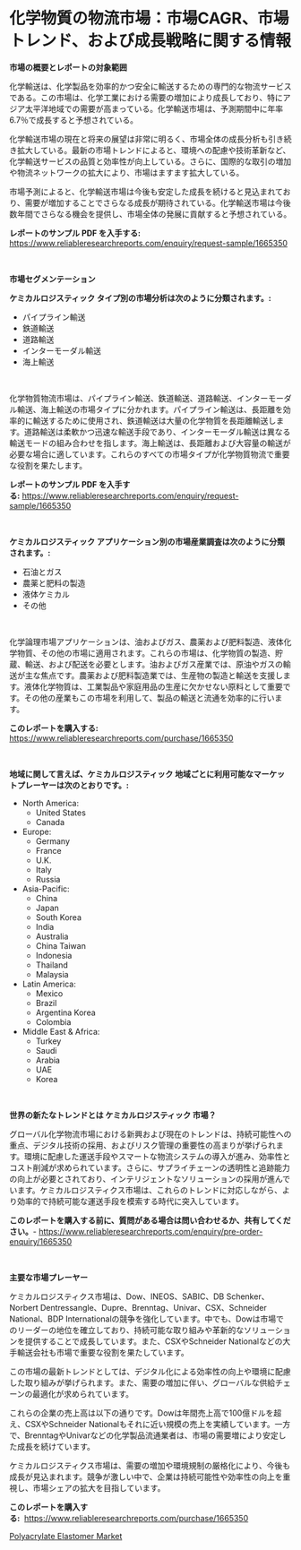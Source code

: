 <p><h1>化学物質の物流市場：市場CAGR、市場トレンド、および成長戦略に関する情報</h1></p><p><strong>市場の概要とレポートの対象範囲</strong></p>
<p><p>化学輸送は、化学製品を効率的かつ安全に輸送するための専門的な物流サービスである。この市場は、化学工業における需要の増加により成長しており、特にアジア太平洋地域での需要が高まっている。化学輸送市場は、予測期間中に年率6.7％で成長すると予想されている。</p><p>化学輸送市場の現在と将来の展望は非常に明るく、市場全体の成長分析も引き続き拡大している。最新の市場トレンドによると、環境への配慮や技術革新など、化学輸送サービスの品質と効率性が向上している。さらに、国際的な取引の増加や物流ネットワークの拡大により、市場はますます拡大している。</p><p>市場予測によると、化学輸送市場は今後も安定した成長を続けると見込まれており、需要が増加することでさらなる成長が期待されている。化学輸送市場は今後数年間でさらなる機会を提供し、市場全体の発展に貢献すると予想されている。</p></p>
<p><strong>レポートのサンプル PDF を入手する:</strong> <a href="https://www.reliableresearchreports.com/enquiry/request-sample/1665350">https://www.reliableresearchreports.com/enquiry/request-sample/1665350</a></p>
<p>&nbsp;</p>
<p><strong>市場セグメンテーション</strong></p>
<p><strong>ケミカルロジスティック タイプ別の市場分析は次のように分類されます。:</strong></p>
<p><ul><li>パイプライン輸送</li><li>鉄道輸送</li><li>道路輸送</li><li>インターモーダル輸送</li><li>海上輸送</li></ul></p>
<p>&nbsp;</p>
<p><p>化学物質物流市場は、パイプライン輸送、鉄道輸送、道路輸送、インターモーダル輸送、海上輸送の市場タイプに分かれます。パイプライン輸送は、長距離を効率的に輸送するために使用され、鉄道輸送は大量の化学物質を長距離輸送します。道路輸送は柔軟かつ迅速な輸送手段であり、インターモーダル輸送は異なる輸送モードの組み合わせを指します。海上輸送は、長距離および大容量の輸送が必要な場合に適しています。これらのすべての市場タイプが化学物質物流で重要な役割を果たします。</p></p>
<p><strong>レポートのサンプル PDF を入手する:</strong>&nbsp;<a href="https://www.reliableresearchreports.com/enquiry/request-sample/1665350">https://www.reliableresearchreports.com/enquiry/request-sample/1665350</a></p>
<p>&nbsp;</p>
<p><strong> ケミカルロジスティック アプリケーション別の市場産業調査は次のように分類されます。:</strong></p>
<p><ul><li>石油とガス</li><li>農薬と肥料の製造</li><li>液体ケミカル</li><li>その他</li></ul></p>
<p>&nbsp;</p>
<p><p>化学論理市場アプリケーションは、油およびガス、農薬および肥料製造、液体化学物質、その他の市場に適用されます。これらの市場は、化学物質の製造、貯蔵、輸送、および配送を必要とします。油およびガス産業では、原油やガスの輸送が主な焦点です。農薬および肥料製造業では、生産物の製造と輸送を支援します。液体化学物質は、工業製品や家庭用品の生産に欠かせない原料として重要です。その他の産業もこの市場を利用して、製品の輸送と流通を効率的に行います。</p></p>
<p><strong>このレポートを購入する:</strong>&nbsp; <a href="https://www.reliableresearchreports.com/purchase/1665350">https://www.reliableresearchreports.com/purchase/1665350</a></p>
<p>&nbsp;</p>
<p><strong>地域に関して言えば、ケミカルロジスティック 地域ごとに利用可能なマーケットプレーヤーは次のとおりです。:</strong></p>
<p><ul>
    <li>
        North America:
        <ul>
            <li>United States</li>
            <li>Canada</li>
        </ul>
    </li>
    <li>
        Europe:
        <ul>
            <li>Germany</li>
            <li>France</li>
            <li>U.K.</li>
            <li>Italy</li>
            <li>Russia</li>
        </ul>
    </li>
    <li>
        Asia-Pacific:
        <ul>
            <li>China</li>
            <li>Japan</li>
            <li>South Korea</li>
            <li>India</li>
            <li>Australia</li>
            <li>China Taiwan</li>
            <li>Indonesia</li>
            <li>Thailand</li>
            <li>Malaysia</li>
        </ul>
    </li>
    <li>
        Latin America:
        <ul>
            <li>Mexico</li>
            <li>Brazil</li>
            <li>Argentina Korea</li>
            <li>Colombia</li>
        </ul>
    </li>
    <li>
        Middle East & Africa:
        <ul>
            <li>Turkey</li>
            <li>Saudi</li>
            <li>Arabia</li>
            <li>UAE</li>
            <li>Korea</li>
        </ul>
    </li>
    </ul></p>
<p>&nbsp;</p>
<p><strong>世界の新たなトレンドとは ケミカルロジスティック 市場？</strong></p>
<p><p>グローバル化学物流市場における新興および現在のトレンドは、持続可能性への重点、デジタル技術の採用、およびリスク管理の重要性の高まりが挙げられます。環境に配慮した運送手段やスマートな物流システムの導入が進み、効率性とコスト削減が求められています。さらに、サプライチェーンの透明性と追跡能力の向上が必要とされており、インテリジェントなソリューションの採用が進んでいます。ケミカルロジスティクス市場は、これらのトレンドに対応しながら、より効率的で持続可能な運送手段を模索する時代に突入しています。</p></p>
<p><strong>このレポートを購入する前に、質問がある場合は問い合わせるか、共有してください。</strong>- <a href="https://www.reliableresearchreports.com/enquiry/pre-order-enquiry/1665350">https://www.reliableresearchreports.com/enquiry/pre-order-enquiry/1665350</a></p>
<p>&nbsp;</p>
<p><strong>主要な市場プレーヤー</strong></p>
<p><p>ケミカルロジスティクス市場は、Dow、INEOS、SABIC、DB Schenker、Norbert Dentressangle、Dupre、Brenntag、Univar、CSX、Schneider National、BDP Internationalの競争を強化しています。中でも、Dowは市場でのリーダーの地位を確立しており、持続可能な取り組みや革新的なソリューションを提供することで成長しています。また、CSXやSchneider Nationalなどの大手輸送会社も市場で重要な役割を果たしています。</p><p>この市場の最新トレンドとしては、デジタル化による効率性の向上や環境に配慮した取り組みが挙げられます。また、需要の増加に伴い、グローバルな供給チェーンの最適化が求められています。</p><p>これらの企業の売上高は以下の通りです。Dowは年間売上高で100億ドルを超え、CSXやSchneider Nationalもそれに近い規模の売上を実績しています。一方で、BrenntagやUnivarなどの化学製品流通業者は、市場の需要増により安定した成長を続けています。</p><p>ケミカルロジスティクス市場は、需要の増加や環境規制の厳格化により、今後も成長が見込まれます。競争が激しい中で、企業は持続可能性や効率性の向上を重視し、市場シェアの拡大を目指しています。</p></p>
<p><strong>このレポートを購入する:</strong>&nbsp;&nbsp;<a href="https://www.reliableresearchreports.com/purchase/1665350">https://www.reliableresearchreports.com/purchase/1665350</a></p>
<p><p><a href="https://carnation-joke-41f.notion.site/Polyacrylate-Elastomer-Market-Challenges-Opportunities-and-Growth-Drivers-and-Major-Market-Player-61ebe74014e94d9e8c403a575ad9d308">Polyacrylate Elastomer Market</a></p></p>